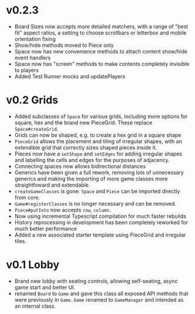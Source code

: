 # v0.2.3
* Board Sizes now accepts more detailed matchers, with a range of "best fit"
  aspect ratios, a setting to choose scrollbars or letterbox and mobile
  orientation fixing
* Show/hide methods moved to Piece only
* Space now has new convenience methods to attach content show/hide event
  handlers
* Space now has "screen" methods to make contents completely invisible to
  players
* Added Test Runner mocks and updatePlayers

# v0.2 Grids
* Added subclasses of `Space` for various grids, including more options for
  square, hex and the brand new PieceGrid. These replace `Space#createGrid`.
* Grids can now be shaped, e.g. to create a hex grid in a square shape
* `PieceGrid` allows the placement and tiling of irregular shapes, with an
  extendible grid that correctly sizes shaped pieces inside it.
* Pieces now have a `setShape` and `setEdges` for adding irregular shapes and
  labelling the cells and edges for the purposes of adjacency.
* Connecting spaces now allows bidirectional distances
* Generics have been given a full rework, removing lots of unnecessary generics
  and making the importing of more game classes more straightfoward and
  extendable.
* `createGameClasses` is gone. `Space` and `Piece` can be imported directly from
  core.
* `Game#registerClasses` is no longer necessary and can be removed.
* `Piece#putInto` now accepts `row`, `column`.
* Now using incremental Typescript compilation for much faster rebuilds
* History reprocessing in development has been completely reworked for much
  better performance
* Added a new associated starter template using PieceGrid and irregular tiles.

# v0.1 Lobby
* Brand new lobby with seating controls, allowing self-seating, async game start
  and better UI.
* renamed `Board` to `Game` and gave this class all exposed API methods that
  were previously in `Game`. `Game` renamed to `GameManager` and intended as an
  internal class.
